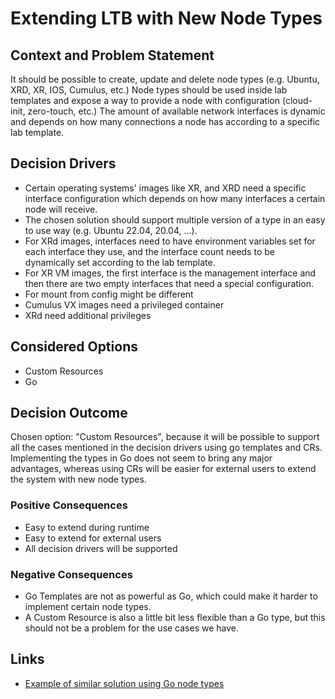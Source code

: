 # Extending LTB with New Node Types

## Context and Problem Statement

It should be possible to create, update and delete node types (e.g. Ubuntu, XRD, XR, IOS, Cumulus, etc.)
Node types should be used inside lab templates and expose a way to provide a node with configuration (cloud-init, zero-touch, etc.)
The amount of available network interfaces is dynamic and depends on how many connections a node has according to a specific lab template.

## Decision Drivers

* Certain operating systems' images like XR, and XRD need a specific interface configuration which depends on how many interfaces a certain node will receive.
* The chosen solution should support multiple version of a type in an easy to use way (e.g. Ubuntu 22.04, 20.04, ...).
* For XRd images, interfaces need to have environment variables set for each interface they use, and the interface count needs to be dynamically set according to the lab template.
* For XR VM images, the first interface is the management interface and then there are two empty interfaces that need a special configuration.
* For mount from config might be different
* Cumulus VX images need a privileged container
* XRd need additional privileges

## Considered Options

* Custom Resources
* Go

## Decision Outcome

Chosen option: "Custom Resources", because it will be possible to support all the cases mentioned in the decision drivers using go templates and CRs. Implementing the types in Go does not seem to bring any major advantages, whereas using CRs will be easier for external users to extend the system with new node types.

### Positive Consequences

* Easy to extend during runtime
* Easy to extend for external users
* All decision drivers will be supported

### Negative Consequences

* Go Templates are not as powerful as Go, which could make it harder to implement certain node types.
* A Custom Resource is also a little bit less flexible than a Go type, but this should not be a problem for the use cases we have.

## Links

* [Example of similar solution using Go node types](https://github.com/vrnetlab/vrnetlab)
